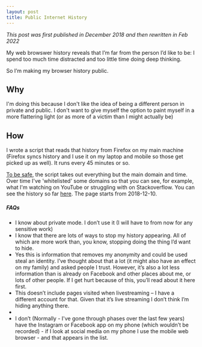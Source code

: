 ```yaml
---
layout: post 
title: Public Internet History
--- 
```


_This post was first published in December 2018 and then rewritten in Feb 2022_ 

My web browswer history reveals that I’m far from the person I’d like to be: I spend too much time distracted and too little time doing deep thinking.

So I’m making my browser history public. 

## Why
I'm doing this because I don't like the idea of being a different person in private and public.  I don't want to give myself the option to paint myself in a more flattering light (or as more of a victim than I might actually be) 

## How
I wrote a script that reads that history from Firefox on my main machine (Firefox syncs history and I use it on my laptop and mobile so those get picked up as well). It runs every 45 minutes or so. 

[To be safe](https://security.stackexchange.com/questions/199557/what-attacks-are-made-possible-by-public-release-of-my-web-history/199569#199569), the script takes out everything but the main domain and time. Over time I've 'whitelisted' some domains so that you can see, for example, what I'm watching on YouTube or struggling with on Stackoverflow. You can see the history so far [here](https://joereddington.github.io/export-history/). The page starts from 2018-12-10. 

##### FAQs

*   I know about private mode. I don’t use it (I will have to from now for any sensitive work)
*   I know that there are lots of ways to stop my history appearing. All of which are more work than, you know, stopping doing the thing I’d want to hide.
*   Yes this is information that removes my anonymity and could be used steal an identity. I’ve thought about that a lot (it might also have an effect on my family) and asked people I trust. However, it’s also a lot less information than is already on Facebook and other places about me, or lots of other people. If I get hurt because of this, you’ll read about it here first.
*   This doesn’t include pages visited when livestreaming – I have a different account for that. Given that it’s live streaming I don’t think I’m hiding anything there.
* 
*   I don’t (Normally - I've gone through phases over the last few years) have the Instagram or Facebook app on my phone (which wouldn’t be recorded) - if I look at social media on my phone I use the mobile web browser - and that appears in the list. 



